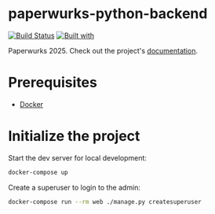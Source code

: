 # paperwurks-python-backend

[![Build Status](https://travis-ci.org/Paperwurks/paperwurks-python-backend.svg?branch=master)](https://travis-ci.org/Paperwurks/paperwurks-python-backend)
[![Built with](https://img.shields.io/badge/Built_with-Cookiecutter_Django_Rest-F7B633.svg)](https://github.com/agconti/cookiecutter-django-rest)

Paperwurks 2025. Check out the project's [documentation](http://Paperwurks.github.io/paperwurks-python-backend/).

# Prerequisites

- [Docker](https://docs.docker.com/docker-for-mac/install/)

# Initialize the project

Start the dev server for local development:

```bash
docker-compose up
```

Create a superuser to login to the admin:

```bash
docker-compose run --rm web ./manage.py createsuperuser
```
